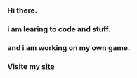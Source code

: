### Hi there.
### i am learing to code and stuff.
### and i am working on my own game.
### Visite my [site](https://dukevanzon5.wixsite.com/dukesite)

<!--
**DukeVZ/DukeVZ** is a ✨ _special_ ✨ repository because its `README.md` (this file) appears on your GitHub profile.

Here are some ideas to get you started:

- 🔭 I’m currently working on school stuff
- 🌱 I’m currently learning to code

